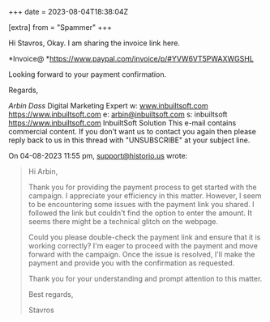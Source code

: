 +++
date = 2023-08-04T18:38:04Z

[extra]
from = "Spammer"
+++

Hi Stavros,
Okay. I am sharing the invoice link here.

*Invoice@ *https://www.paypal.com/invoice/p/#YVW6VT5PWAXWGSHL

Looking forward to your payment confirmation.

Regards,

*Arbin Dass*
Digital Marketing Expert
w: www.inbuiltsoft.com <https://www.inbuiltsoft.com>
e: arbin@inbuiltsoft.com
s: inbuiltsoft <https://www.inbuiltsoft.com>
InbuiltSoft Solution
This e-mail contains commercial content. If you don’t want us to contact 
you again then please reply back to us in this thread with "UNSUBSCRIBE" 
at your subject line.

On 04-08-2023 11:55 pm, support@historio.us wrote:
> Hi Arbin,
>
> Thank you for providing the payment process to get started with the campaign. I appreciate your efficiency in this matter. However, I seem to be encountering some issues with the payment link you shared. I followed the link but couldn't find the option to enter the amount. It seems there might be a technical glitch on the webpage.
>
> Could you please double-check the payment link and ensure that it is working correctly? I'm eager to proceed with the payment and move forward with the campaign. Once the issue is resolved, I'll make the payment and provide you with the confirmation as requested.
>
> Thank you for your understanding and prompt attention to this matter.
>
> Best regards,
>
> Stavros
